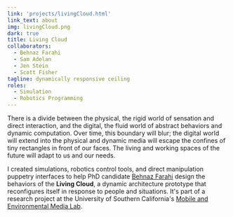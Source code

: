 ```yaml
---
link: 'projects/livingCloud.html'
link_text: about
img: livingCloud.png
dark: true
title: Living Cloud
collaborators:
  - Behnaz Farahi
  - Sam Adelan
  - Jen Stein
  - Scott Fisher
tagline: dynamically responsive ceiling
roles:
  - Simulation
  - Robotics Programming
---
```


There is a divide between the physical, the rigid world of sensation and direct interaction, and the digital, the fluid world of abstract behaviors and dynamic computation. Over time, this boundary will blur; the digital world will extend into the physical and dynamic media will escape the confines of tiny rectangles in front of our faces. The living and working spaces of the future will adapt to us and our needs.

I created simulations, robotics control tools, and direct manipulation puppetry interfaces to help PhD candidate [Behnaz Farahi](http://behnazfarahi.com) design the behaviors of the **Living Cloud**, a dynamic architecture prototype that reconfigures itself in response to people and situations. It's part of a research project at the University of Southern California's [Mobile and Environmental Media Lab](http://mobilemedia.usc.edu).